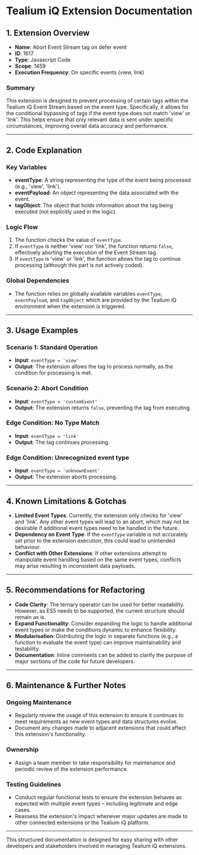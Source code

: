 # Tealium iQ Extension Documentation

## 1. Extension Overview

- **Name**: Abort Event Stream tag on defer event
- **ID**: 1617
- **Type**: Javascript Code
- **Scope**: 1459
- **Execution Frequency**: On specific events (view, link)

### Summary
This extension is designed to prevent processing of certain tags within the Tealium iQ Event Stream based on the event type. Specifically, it allows for the conditional bypassing of tags if the event type does not match 'view' or 'link'. This helps ensure that only relevant data is sent under specific circumstances, improving overall data accuracy and performance.

---

## 2. Code Explanation

### Key Variables
- **eventType**: A string representing the type of the event being processed (e.g., 'view', 'link').
- **eventPayload**: An object representing the data associated with the event.
- **tagObject**: The object that holds information about the tag being executed (not explicitly used in the logic).

### Logic Flow
1. The function checks the value of `eventType`.
2. If `eventType` is neither 'view' nor 'link', the function returns `false`, effectively aborting the execution of the Event Stream tag.
3. If `eventType` is 'view' or 'link', the function allows the tag to continue processing (although this part is not actively coded).

### Global Dependencies
- The function relies on globally available variables `eventType`, `eventPayload`, and `tagObject` which are provided by the Tealium iQ environment when the extension is triggered.

---

## 3. Usage Examples

### Scenario 1: Standard Operation
- **Input**: `eventType = 'view'`
- **Output**: The extension allows the tag to process normally, as the condition for processing is met.

### Scenario 2: Abort Condition
- **Input**: `eventType = 'customEvent'`
- **Output**: The extension returns `false`, preventing the tag from executing.

### Edge Condition: No Type Match
- **Input**: `eventType = 'link'`
- **Output**: The tag continues processing.
  
### Edge Condition: Unrecognized event type
- **Input**: `eventType = 'unknownEvent'`
- **Output**: The extension aborts processing.

---

## 4. Known Limitations & Gotchas

- **Limited Event Types**: Currently, the extension only checks for 'view' and 'link'. Any other event types will lead to an abort, which may not be desirable if additional event types need to be handled in the future.
- **Dependency on Event Type**: If the `eventType` variable is not accurately set prior to the extension execution, this could lead to unintended behaviour.
- **Conflict with Other Extensions**: If other extensions attempt to manipulate event handling based on the same event types, conflicts may arise resulting in inconsistent data payloads.

---

## 5. Recommendations for Refactoring

- **Code Clarity**: The ternary operator can be used for better readability. However, as ES5 needs to be supported, the current structure should remain as is.
- **Expand Functionality**: Consider expanding the logic to handle additional event types or make the conditions dynamic to enhance flexibility.
- **Modularisation**: Distributing the logic in separate functions (e.g., a function to evaluate the event type) can improve maintainability and testability.
- **Documentation**: Inline comments can be added to clarify the purpose of major sections of the code for future developers.

---

## 6. Maintenance & Further Notes

### Ongoing Maintenance
- Regularly review the usage of this extension to ensure it continues to meet requirements as new event types and data structures evolve.
- Document any changes made to adjacent extensions that could affect this extension's functionality.

### Ownership
- Assign a team member to take responsibility for maintenance and periodic review of the extension performance.

### Testing Guidelines
- Conduct regular functional tests to ensure the extension behaves as expected with multiple event types – including legitimate and edge cases.
- Reassess the extension's impact whenever major updates are made to other connected extensions or the Tealium iQ platform.

--- 

This structured documentation is designed for easy sharing with other developers and stakeholders involved in managing Tealium iQ extensions.